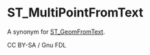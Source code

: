 
# ST_MultiPointFromText

A synonym for [ST_GeomFromText](st_geomfromtext.md).


CC BY-SA / Gnu FDL

